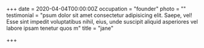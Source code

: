 +++
date = 2020-04-04T00:00:00Z
occupation = "founder"
photo = ""
testimonial = "psum dolor sit amet consectetur adipisicing elit. Saepe, vel! Esse sint impedit voluptatibus nihil, eius, unde suscipit aliquid asperiores vel labore ipsam tenetur quos m"
title = "jane"

+++
